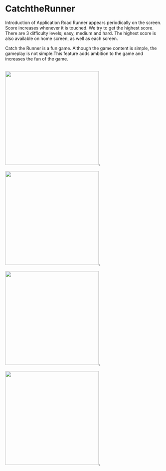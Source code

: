 # CatchtheRunner
Introduction of Application Road Runner appears periodically on the screen. Score increases whenever it is touched. We try to get the highest score. There are 3 difficulty levels; easy, medium and hard. The highest score is also available on home screen, as well as each screen.

Catch the Runner is a fun game. Although the game content is simple, the gameplay is not simple.This feature adds ambition to the game and increases the fun of the game.

<br>
<img height="300" src="https://i.ibb.co/hdg6SG2/Whats-App-Image-2020-10-26-at-18-45-21-5.jpg" />,

<br>

<br>
<img height="300" src="https://i.ibb.co/HNQSC73/Whats-App-Image-2020-10-26-at-18-45-21-4.jpg" />,

<br>

<br>
<img height="300" src="https://i.ibb.co/mGSJn2F/Whats-App-Image-2020-10-26-at-18-45-21-3.jpg" />,

<br>
<br>
<img height="300" src="https://i.ibb.co/fdZS9Kc/Whats-App-Image-2020-10-26-at-18-45-21.jpg" />,

<br>

